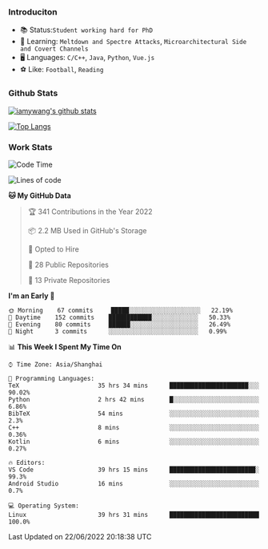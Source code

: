 ### Introduciton

- 📚 Status:`Student working hard for PhD`
- 🔎 Learning: `Meltdown and Spectre Attacks`, `Microarchitectural Side and Covert Channels`
- 🖥️ Languages: `C/C++`, `Java`, `Python`, `Vue.js`
- ⚽ Like: `Football`, `Reading`

### Github Stats

[![iamywang's github stats](https://github-readme-stats.vercel.app/api?username=iamywang&count_private=true&show_icons=true)]()

[![Top Langs](https://github-readme-stats.vercel.app/api/top-langs/?username=iamywang&layout=compact)]()

### Work Stats

<!--START_SECTION:waka-->
![Code Time](http://img.shields.io/badge/Code%20Time-433%20hrs%2054%20mins-blue)

![Lines of code](https://img.shields.io/badge/From%20Hello%20World%20I%27ve%20Written--40%20Thousand%20lines%20of%20code-blue)

**🐱 My GitHub Data** 

> 🏆 341 Contributions in the Year 2022
 > 
> 📦 2.2 MB Used in GitHub's Storage 
 > 
> 💼 Opted to Hire
 > 
> 📜 28 Public Repositories 
 > 
> 🔑 13 Private Repositories  
 > 
**I'm an Early 🐤** 

```text
🌞 Morning    67 commits     █████░░░░░░░░░░░░░░░░░░░░   22.19% 
🌆 Daytime    152 commits    ████████████░░░░░░░░░░░░░   50.33% 
🌃 Evening    80 commits     ██████░░░░░░░░░░░░░░░░░░░   26.49% 
🌙 Night      3 commits      ░░░░░░░░░░░░░░░░░░░░░░░░░   0.99%

```


📊 **This Week I Spent My Time On** 

```text
⌚︎ Time Zone: Asia/Shanghai

💬 Programming Languages: 
TeX                      35 hrs 34 mins      ██████████████████████░░░   90.02% 
Python                   2 hrs 42 mins       █░░░░░░░░░░░░░░░░░░░░░░░░   6.86% 
BibTeX                   54 mins             ░░░░░░░░░░░░░░░░░░░░░░░░░   2.3% 
C++                      8 mins              ░░░░░░░░░░░░░░░░░░░░░░░░░   0.36% 
Kotlin                   6 mins              ░░░░░░░░░░░░░░░░░░░░░░░░░   0.27%

🔥 Editors: 
VS Code                  39 hrs 15 mins      ████████████████████████░   99.3% 
Android Studio           16 mins             ░░░░░░░░░░░░░░░░░░░░░░░░░   0.7%

💻 Operating System: 
Linux                    39 hrs 31 mins      █████████████████████████   100.0%

```


 Last Updated on 22/06/2022 20:18:38 UTC
<!--END_SECTION:waka-->
